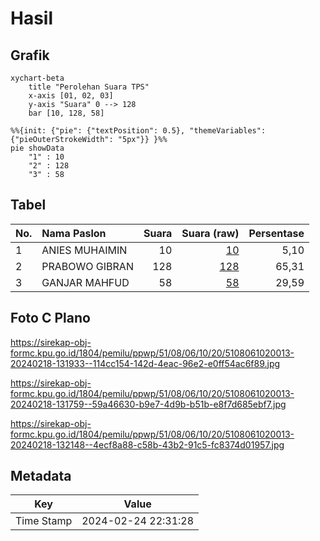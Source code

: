 # Hasil

## Grafik

```mermaid
xychart-beta
    title "Perolehan Suara TPS"
    x-axis [01, 02, 03]
    y-axis "Suara" 0 --> 128
    bar [10, 128, 58]
```

```mermaid
%%{init: {"pie": {"textPosition": 0.5}, "themeVariables": {"pieOuterStrokeWidth": "5px"}} }%%
pie showData
    "1" : 10
    "2" : 128
    "3" : 58
```

## Tabel

| No. | Nama Paslon    | Suara | Suara (raw) | Persentase |
|:--- |:-------------- | -----:| -----------:| ----------:|
| 1   | ANIES MUHAIMIN | 10    | [10][p-1]   | 5,10       |
| 2   | PRABOWO GIBRAN | 128   | [128][p-2]  | 65,31      |
| 3   | GANJAR MAHFUD  | 58    | [58][p-3]   | 29,59      |


[p-1]: https://github.com/gigit-pemilu/pemilu-2024-51-bali/blob/main/pilpres/hitung-suara/sub/51-bali/sub/08-buleleng/sub/06-buleleng/sub/1020-penarukan/sub/013-tps/sub/paslon-1.txt
[p-2]: https://github.com/gigit-pemilu/pemilu-2024-51-bali/blob/main/pilpres/hitung-suara/sub/51-bali/sub/08-buleleng/sub/06-buleleng/sub/1020-penarukan/sub/013-tps/sub/paslon-2.txt
[p-3]: https://github.com/gigit-pemilu/pemilu-2024-51-bali/blob/main/pilpres/hitung-suara/sub/51-bali/sub/08-buleleng/sub/06-buleleng/sub/1020-penarukan/sub/013-tps/sub/paslon-3.txt

## Foto C Plano

https://sirekap-obj-formc.kpu.go.id/1804/pemilu/ppwp/51/08/06/10/20/5108061020013-20240218-131933--114cc154-142d-4eac-96e2-e0ff54ac6f89.jpg

https://sirekap-obj-formc.kpu.go.id/1804/pemilu/ppwp/51/08/06/10/20/5108061020013-20240218-131759--59a46630-b9e7-4d9b-b51b-e8f7d685ebf7.jpg

https://sirekap-obj-formc.kpu.go.id/1804/pemilu/ppwp/51/08/06/10/20/5108061020013-20240218-132148--4ecf8a88-c58b-43b2-91c5-fc8374d01957.jpg


## Metadata

| Key        | Value               |
| ---------- | ------------------- |
| Time Stamp | 2024-02-24 22:31:28 |



